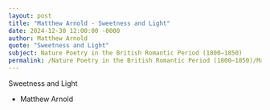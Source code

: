 ```yaml
---
layout: post
title: "Matthew Arnold - Sweetness and Light"
date: 2024-12-30 12:00:00 -0000
author: Matthew Arnold
quote: "Sweetness and Light"
subject: Nature Poetry in the British Romantic Period (1800–1850)
permalink: /Nature Poetry in the British Romantic Period (1800–1850)/Matthew Arnold/Matthew Arnold - Sweetness and Light
---
```


Sweetness and Light

- Matthew Arnold
